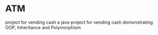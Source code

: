 # ATM
project for vending cash
a java project for vending cash demonstrating OOP, Inheritance and Polymorphism
